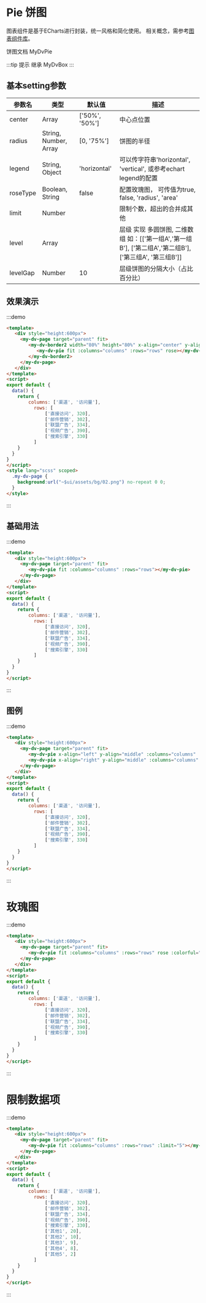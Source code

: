 # Pie 饼图

图表组件是基于ECharts进行封装，统一风格和简化使用。 相关概念，需参考[图表组件库](../charts/README.md)。

饼图文档 <api-link href="dv/my-dv-pie">MyDvPie</api-link>

:::tip 提示
继承 <api-link href="dv/my-dv-box">MyDvBox</api-link>
:::

## 基本setting参数

| 参数名 | 类型 | 默认值 | 描述 |
|----|----|----|----|
| center | Array | ['50%', '50%'] | 中心点位置 |
| radius | String, Number, Array | [0, '75%'] | 饼图的半径 |
| legend | String, Object | 'horizontal' | 可以传字符串'horizontal', 'vertical', 或参考echart legend的配置 |
| roseType | Boolean, String | false | 配置玫瑰图， 可传值为true, false, 'radius', 'area' |
| limit | Number |  | 限制个数，超出的合并成其他 | 
| level | Array |  | 层级 实现 多圆饼图, 二维数组 如：[['第一组A','第一组B'], ['第二组A','第二组B'], ['第三组A', '第三组B']] | 
| levelGap | Number | 10 | 层级饼图的分隔大小（占比百分比） |

## 效果演示
:::demo
```html
<template>
   <div style="height:600px">
     <my-dv-page target="parent" fit>
        <my-dv-border2 width="80%" height="80%" x-align="center" y-align="middle">
           <my-dv-pie fit :columns="columns" :rows="rows" rose></my-dv-pie>
        </my-dv-border2>
     </my-dv-page>
   </div>
</template>
<script>
export default {
  data() {
    return {
        columns: ['渠道', '访问量'],
          rows: [
              ['直接访问', 320],
              ['邮件营销', 302],
              ['联盟广告', 334],
              ['视频广告', 390],
              ['搜索引擎', 330]
          ]
    }
  }
}
</script>
<style lang="scss" scoped>
  .my-dv-page {
    background:url("~$ui/assets/bg/02.png") no-repeat 0 0;
  }
</style>
```
:::


## 基础用法
:::demo
```html
<template>
   <div style="height:600px">
     <my-dv-page target="parent" fit>
        <my-dv-pie fit :columns="columns" :rows="rows"></my-dv-pie>
     </my-dv-page>
   </div>
</template>
<script>
export default {
  data() {
    return {
        columns: ['渠道', '访问量'],
          rows: [
              ['直接访问', 320],
              ['邮件营销', 302],
              ['联盟广告', 334],
              ['视频广告', 390],
              ['搜索引擎', 330]
          ]
    }
  }
}
</script>
```
:::

## 图例

:::demo
```html
<template>
   <div style="height:600px">
     <my-dv-page target="parent" fit>
        <my-dv-pie x-align="left" y-align="middle" :columns="columns" :rows="rows" legend="h"></my-dv-pie>
        <my-dv-pie x-align="right" y-align="middle" :columns="columns" :rows="rows" legend="v"></my-dv-pie>
     </my-dv-page>
   </div>
</template>
<script>
export default {
  data() {
    return {
        columns: ['渠道', '访问量'],
          rows: [
              ['直接访问', 320],
              ['邮件营销', 302],
              ['联盟广告', 334],
              ['视频广告', 390],
              ['搜索引擎', 330]
          ]
    }
  }
}
</script>
```
:::

# 玫瑰图

:::demo
```html
<template>
   <div style="height:600px">
     <my-dv-page target="parent" fit>
        <my-dv-pie fit :columns="columns" :rows="rows" rose :colorful="false"></my-dv-pie>
     </my-dv-page>
   </div>
</template>
<script>
export default {
  data() {
    return {
        columns: ['渠道', '访问量'],
          rows: [
              ['直接访问', 320],
              ['邮件营销', 302],
              ['联盟广告', 334],
              ['视频广告', 390],
              ['搜索引擎', 330]
          ]
    }
  }
}
</script>
```
:::

# 限制数据项

:::demo
```html
<template>
   <div style="height:600px">
     <my-dv-page target="parent" fit>
        <my-dv-pie fit :columns="columns" :rows="rows" :limit="5"></my-dv-pie>
     </my-dv-page>
   </div>
</template>
<script>
export default {
  data() {
    return {
        columns: ['渠道', '访问量'],
          rows: [
              ['直接访问', 320],
              ['邮件营销', 302],
              ['联盟广告', 334],
              ['视频广告', 390],
              ['搜索引擎', 330],
              ['其他1', 20],
              ['其他2', 10],
              ['其他3', 9],
              ['其他4', 8],
              ['其他5', 2]
          ]
    }
  }
}
</script>
```
:::
